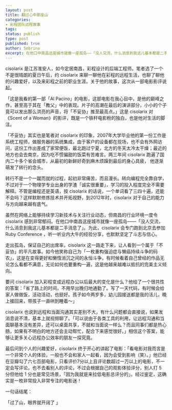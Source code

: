 ```yaml
---
layout: post
title: 翻过心中那座山
categories:
- 彩程团队远程故事
tags:
status: publish
type: post
published: true
author: Sebrina
excerpt: 在他口中南昌这座城市就像一座孤岛——「没人交流，什么消息到我这儿基本都是二手消息了」
---
```

<!--more-->

cisolarix 是江苏淮安人，如今定居南昌，彩程设计的后端工程师。笔者选了一个不是很晴朗的夏日午后，约 cisolarix 来聊一聊他在彩程的远程生活，也聊了聊他的兴趣爱好，以及来彩程之前的职业生涯。关于他的故事，这次从一部电影影评说起。

「这是我看的第一部「Al Pacino」的电影，这部电影在我心目中，是他的巅峰之作，甚至高于其在「教父」中的表现。片子的高潮在最后的演讲部分，小小的个子竟可以发出那么洪亮的声音，将「不妥协」推至最高点。」这是 cisolarix 对《Scent of a Woman》的影评，既是一个铁杆电影粉的独白，也是他对生活的脚注。

「不妥协」其实也是笔者对 cisolarix 的印象，2007年大学毕业他的第一份工作是系统工程师，做服务器的系统集成，由于客户的设备都在现场，也不会有外网访问，这份工作出差成了家常便饭，最北跑过宁夏，北方的冬天太冷太干燥；最近的地方也会去南京，因为吃不惯偏甜的饭菜有苦难言。两三年间 cisolarix 跑遍了国内二十多个省会城市，从最初的新鲜好奇到麻木烦躁到最后的身心具疲， 他逐渐萌发了转行的念头。

转行不是一个一蹴而就的过程，起初非常痛苦，而且漫长。转向编程完全靠自学，不过对于一个物理学专业出身的学渣「诚实很重要」，学习的投入程度完全不需要解释。不管是编程还是英语，按 cisolarix 的话说，一个单词看了三四十遍，还能不会吗？这样默默修炼技术并开拓视野，到2012年时，cisolarix 对于自己的能力与方向越来越有底气。

虽然在网络上能够持续学习新技术与关注行业动态，但南昌的行业环境一度令 cisolarix 感到非常郁闷。在他口中南昌这座城市就像一座孤岛——「没人交流，什么消息到我这儿基本都是二手消息了」。为此，cisolarix 会专门跑到北京去参加 Ruby Conference ，听一听业内大牛的经验分享，也默默坚定了斗志与信心。

走出孤岛，保证自己的出席率，cisolarix 这一路走下来，让人看到一个属于「不妥协」的平凡故事。如今他笑称自己为「一枚重构强迫症与懒癌持续斗争的码农」，这是在变得更好和懒惰消沉之间的永恒斗争，有时候看着自己曾经的作品无论怎么看都不满意，无论如何也要重构一遍，这是他越来越难以抵抗的完美主义倾向。

要问 cisolarix 加入彩程变成远程办公以后最大的变化是什么？他给了一个很共性的答案：「省了路上的时间，不用早出晚归地通勤了。写了一天代码，有时候会给家人做做饭，活动活动，也挺好。孩子如今两岁多，幼儿园接送都是我的活儿，晚上接回来，带孩子一直哄到睡着～」

cisolarix 也说到远程和当面沟通其实差别不大，有什么问题都会直接说，如果发消息说不清，基本上就视频聊了。「可以说由于各类工具的利用，让远程沟通和当面聊基本没有差异，还可以桌面共享，不就和当面说一样么？而且同事们都是热心肠，如果有不明白的地方还会主动帮忙，配合下来感觉很好。」相信这个答案，能够让更多关心远程办公效率的朋友一探究竟。

最后问到个人的兴趣爱好，cisolarix 终于开心的讲起了电影：「看电影对我而言是一个非常个人的体验，一般也不会和家人一起看，因为会受到影响（笑）。」他已经在豆瓣勾了六七百部电影，只看评价7分以上且评论数超过一万以上的电影，不一定会写评论，也不去看别人的评论，不过会根据自己的观影体验评分，别人打 5 分但他给 1 分也是常见场景，「因为我就是来拉低电影总评分的」。经过鉴定，这确实是一枚非常投入非常专注的电影迷！

一句话结尾：

「过了山，眼界就开阔了 」